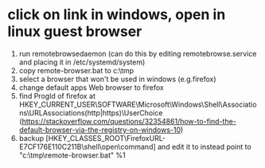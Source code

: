 # click on link in windows, open in linux guest browser
1. run remotebrowsedaemon (can do this by editing remotebrowse.service and placing it in /etc/systemd/system)
1. copy remote-browser.bat to c:\tmp
1. select a browser that won't be used in windows (e.g.firefox)
1. change default apps Web browser to firefox
1. find ProgId of firefox at
   HKEY_CURRENT_USER\SOFTWARE\Microsoft\Windows\Shell\Associations\URLAssociations\(http|https)\UserChoice
   (https://stackoverflow.com/questions/32354861/how-to-find-the-default-browser-via-the-registry-on-windows-10)
1. backup [HKEY_CLASSES_ROOT\FirefoxURL-E7CF176E110C211B\shell\open\command]
   and edit it to instead point to "c:\tmp\remote-browser.bat" %1

